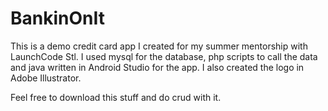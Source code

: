 # BankinOnIt
This is a demo credit card app I created for my summer mentorship with LaunchCode Stl.
I used mysql for the database, php scripts to call the data and java written in Android Studio for the app.
I also created the logo in Adobe Illustrator.

Feel free to download this stuff and do crud with it.
